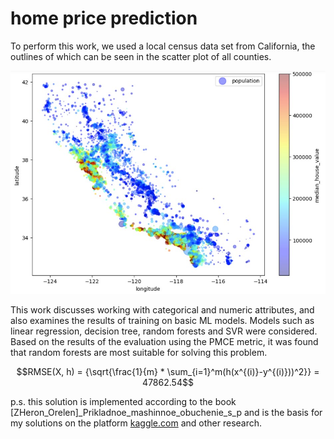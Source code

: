 # home price prediction

To perform this work, we used a local census data set from California, the outlines of which can be seen in the scatter plot of all counties.

![My Image](images/housing_prices_scatterplot.jpg)

This work discusses working with categorical and numeric attributes, and also examines the results of training on basic ML models. Models such as linear regression, decision tree, random forests and SVR were considered. Based on the results of the evaluation using the PMCE metric, it was found that random forests are most suitable for solving this problem.

```math
RMSE(X, h) = {\sqrt{\frac{1}{m} * \sum_{i=1}^m(h(x^{(i)}-y^{(i)}))^2}} = 47862.54
```

p.s. this solution is implemented according to the book [ZHeron_Orelen]_Prikladnoe_mashinnoe_obuchenie_s_p and is the basis for my solutions on the platform [kaggle.com](https://www.kaggle.com/sergey02) and other research.
